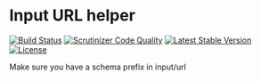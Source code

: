 Input URL helper
================

[![Build Status](https://scrutinizer-ci.com/g/ColdTrick/input_url_helper/badges/build.png?b=master)](https://scrutinizer-ci.com/g/ColdTrick/input_url_helper/build-status/master)
[![Scrutinizer Code Quality](https://scrutinizer-ci.com/g/ColdTrick/input_url_helper/badges/quality-score.png?b=master)](https://scrutinizer-ci.com/g/ColdTrick/input_url_helper/?branch=master)
[![Latest Stable Version](https://poser.pugx.org/coldtrick/input_url_helper/v/stable.svg)](https://packagist.org/packages/coldtrick/input_url_helper)
[![License](https://poser.pugx.org/coldtrick/input_url_helper/license.svg)](https://packagist.org/packages/coldtrick/input_url_helper)

Make sure you have a schema prefix in input/url
